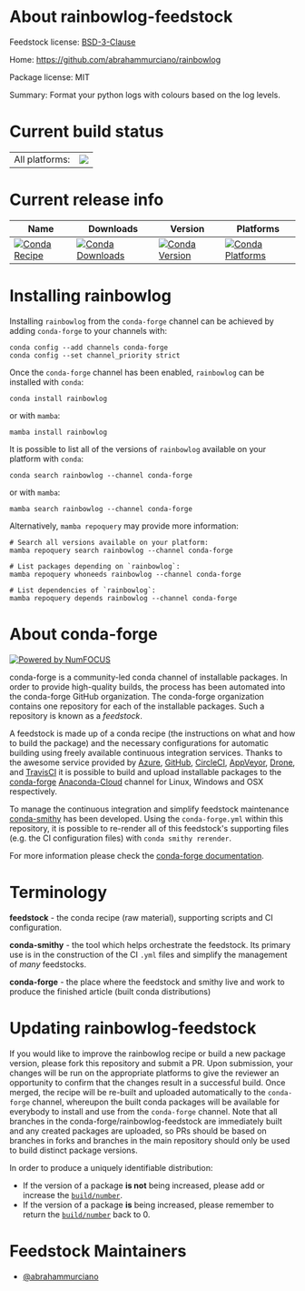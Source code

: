 About rainbowlog-feedstock
==========================

Feedstock license: [BSD-3-Clause](https://github.com/conda-forge/rainbowlog-feedstock/blob/main/LICENSE.txt)

Home: https://github.com/abrahammurciano/rainbowlog

Package license: MIT

Summary: Format your python logs with colours based on the log levels.

Current build status
====================


<table><tr><td>All platforms:</td>
    <td>
      <a href="https://dev.azure.com/conda-forge/feedstock-builds/_build/latest?definitionId=16875&branchName=main">
        <img src="https://dev.azure.com/conda-forge/feedstock-builds/_apis/build/status/rainbowlog-feedstock?branchName=main">
      </a>
    </td>
  </tr>
</table>

Current release info
====================

| Name | Downloads | Version | Platforms |
| --- | --- | --- | --- |
| [![Conda Recipe](https://img.shields.io/badge/recipe-rainbowlog-green.svg)](https://anaconda.org/conda-forge/rainbowlog) | [![Conda Downloads](https://img.shields.io/conda/dn/conda-forge/rainbowlog.svg)](https://anaconda.org/conda-forge/rainbowlog) | [![Conda Version](https://img.shields.io/conda/vn/conda-forge/rainbowlog.svg)](https://anaconda.org/conda-forge/rainbowlog) | [![Conda Platforms](https://img.shields.io/conda/pn/conda-forge/rainbowlog.svg)](https://anaconda.org/conda-forge/rainbowlog) |

Installing rainbowlog
=====================

Installing `rainbowlog` from the `conda-forge` channel can be achieved by adding `conda-forge` to your channels with:

```
conda config --add channels conda-forge
conda config --set channel_priority strict
```

Once the `conda-forge` channel has been enabled, `rainbowlog` can be installed with `conda`:

```
conda install rainbowlog
```

or with `mamba`:

```
mamba install rainbowlog
```

It is possible to list all of the versions of `rainbowlog` available on your platform with `conda`:

```
conda search rainbowlog --channel conda-forge
```

or with `mamba`:

```
mamba search rainbowlog --channel conda-forge
```

Alternatively, `mamba repoquery` may provide more information:

```
# Search all versions available on your platform:
mamba repoquery search rainbowlog --channel conda-forge

# List packages depending on `rainbowlog`:
mamba repoquery whoneeds rainbowlog --channel conda-forge

# List dependencies of `rainbowlog`:
mamba repoquery depends rainbowlog --channel conda-forge
```


About conda-forge
=================

[![Powered by
NumFOCUS](https://img.shields.io/badge/powered%20by-NumFOCUS-orange.svg?style=flat&colorA=E1523D&colorB=007D8A)](https://numfocus.org)

conda-forge is a community-led conda channel of installable packages.
In order to provide high-quality builds, the process has been automated into the
conda-forge GitHub organization. The conda-forge organization contains one repository
for each of the installable packages. Such a repository is known as a *feedstock*.

A feedstock is made up of a conda recipe (the instructions on what and how to build
the package) and the necessary configurations for automatic building using freely
available continuous integration services. Thanks to the awesome service provided by
[Azure](https://azure.microsoft.com/en-us/services/devops/), [GitHub](https://github.com/),
[CircleCI](https://circleci.com/), [AppVeyor](https://www.appveyor.com/),
[Drone](https://cloud.drone.io/welcome), and [TravisCI](https://travis-ci.com/)
it is possible to build and upload installable packages to the
[conda-forge](https://anaconda.org/conda-forge) [Anaconda-Cloud](https://anaconda.org/)
channel for Linux, Windows and OSX respectively.

To manage the continuous integration and simplify feedstock maintenance
[conda-smithy](https://github.com/conda-forge/conda-smithy) has been developed.
Using the ``conda-forge.yml`` within this repository, it is possible to re-render all of
this feedstock's supporting files (e.g. the CI configuration files) with ``conda smithy rerender``.

For more information please check the [conda-forge documentation](https://conda-forge.org/docs/).

Terminology
===========

**feedstock** - the conda recipe (raw material), supporting scripts and CI configuration.

**conda-smithy** - the tool which helps orchestrate the feedstock.
                   Its primary use is in the construction of the CI ``.yml`` files
                   and simplify the management of *many* feedstocks.

**conda-forge** - the place where the feedstock and smithy live and work to
                  produce the finished article (built conda distributions)


Updating rainbowlog-feedstock
=============================

If you would like to improve the rainbowlog recipe or build a new
package version, please fork this repository and submit a PR. Upon submission,
your changes will be run on the appropriate platforms to give the reviewer an
opportunity to confirm that the changes result in a successful build. Once
merged, the recipe will be re-built and uploaded automatically to the
`conda-forge` channel, whereupon the built conda packages will be available for
everybody to install and use from the `conda-forge` channel.
Note that all branches in the conda-forge/rainbowlog-feedstock are
immediately built and any created packages are uploaded, so PRs should be based
on branches in forks and branches in the main repository should only be used to
build distinct package versions.

In order to produce a uniquely identifiable distribution:
 * If the version of a package **is not** being increased, please add or increase
   the [``build/number``](https://docs.conda.io/projects/conda-build/en/latest/resources/define-metadata.html#build-number-and-string).
 * If the version of a package **is** being increased, please remember to return
   the [``build/number``](https://docs.conda.io/projects/conda-build/en/latest/resources/define-metadata.html#build-number-and-string)
   back to 0.

Feedstock Maintainers
=====================

* [@abrahammurciano](https://github.com/abrahammurciano/)

